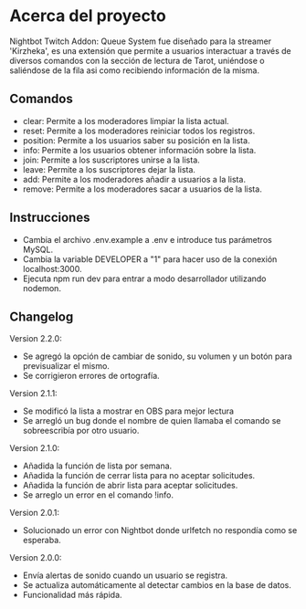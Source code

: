 # Acerca del proyecto

Nightbot Twitch Addon: Queue System fue diseñado para la streamer 'Kirzheka', es una extensión que permite a usuarios
interactuar a través de diversos comandos con la sección de lectura de Tarot, uniéndose o saliéndose de la fila asi como
recibiendo información de la misma.

## Comandos

- clear: Permite a los moderadores limpiar la lista actual.
- reset: Permite a los moderadores reiniciar todos los registros.
- position: Permite a los usuarios saber su posición en la lista.
- info: Permite a los usuarios obtener información sobre la lista.
- join: Permite a los suscriptores unirse a la lista.
- leave: Permite a los suscriptores dejar la lista.
- add: Permite a los moderadores añadir a usuarios a la lista.
- remove: Permite a los moderadores sacar a usuarios de la lista.

## Instrucciones

- Cambia el archivo .env.example a .env e introduce tus parámetros MySQL.
- Cambia la variable DEVELOPER a "1" para hacer uso de la conexión localhost:3000.
- Ejecuta npm run dev para entrar a modo desarrollador utilizando nodemon.

## Changelog

Version 2.2.0:

- Se agregó la opción de cambiar de sonido, su volumen y un botón para previsualizar el mismo.
- Se corrigieron errores de ortografía.

Version 2.1.1:

- Se modificó la lista a mostrar en OBS para mejor lectura
- Se arregló un bug donde el nombre de quien llamaba el comando se sobreescribía por otro usuario.

Version 2.1.0:

- Añadida la función de lista por semana.
- Añadida la función de cerrar lista para no aceptar solicitudes.
- Añadida la función de abrir lista para aceptar solicitudes.
- Se arreglo un error en el comando !info.

Version 2.0.1:

- Solucionado un error con Nightbot donde urlfetch no respondía como se esperaba.

Version 2.0.0:

- Envía alertas de sonido cuando un usuario se registra.
- Se actualiza automáticamente al detectar cambios en la base de datos.
- Funcionalidad más rápida.

